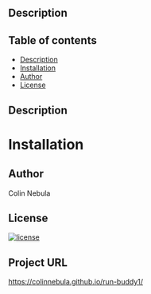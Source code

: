 ## Description

## Table of contents
* [Description](#description)
* [Installation](#installation)
* [Author](#author)
* [License](#license)

## Description

# Installation

## Author
Colin Nebula
## License
[![license](https://img.shields.io/badge/license-MIT-brightgreen)](https://shields.io)

## Project URL
https://colinnebula.github.io/run-buddy1/